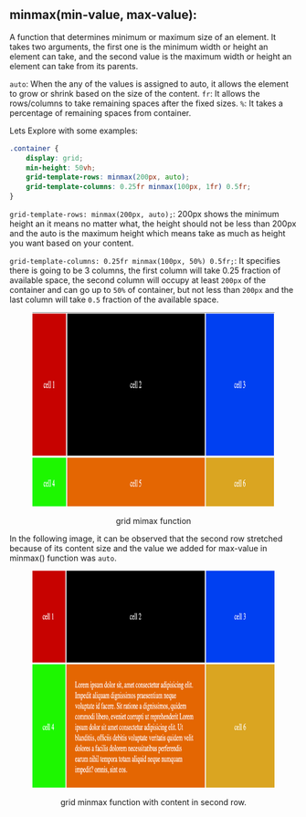 ## minmax(min-value, max-value):

A function that determines minimum or maximum size of an element.
It takes two arguments, the first one is the minimum width or height an element can take, and the second value is the maximum width or height an element can take from its parents.

`auto`: When the any of the values is assigned to auto, it allows the element to grow or shrink based on the size of the content.
`fr`: It allows the rows/columns to take remaining spaces after the fixed sizes.
`%`: It takes a percentage of remaining spaces from container.

Lets Explore with some examples:

```css
.container {
	display: grid;
	min-height: 50vh;
	grid-template-rows: minmax(200px, auto);
	grid-template-columns: 0.25fr minmax(100px, 1fr) 0.5fr;
}
```

`grid-template-rows: minmax(200px, auto);`: 200px shows the minimum height an it means no matter what, the height should not be less than 200px and the auto is the maximum height which means take as much as height you want based on your content.

`grid-template-columns: 0.25fr minmax(100px, 50%) 0.5fr;`: It specifies there is going to be 3 columns, the first column will take 0.25 fraction of available space, the second column will occupy at least `200px` of the container and can go up to `50%` of container, but not less than `200px` and the last column will take `0.5` fraction of the available space.

<figure> 
<img src="../assets/minmax.png" alt="grid minmax function" height="340" width="1260" />
<figcaption><p align="center">grid mimax function</p></figcaption>
</figure>

In the following image, it can be observed that the second row stretched because of its content size and the value we added for max-value in minmax() function was `auto`.

<figure> 
<img src="../assets/minmax-content.png" alt="grid minmax function" height="380" width="1260" />
<figcaption><p align="center">grid minmax function with content in second row.</p></figcaption>
</figure>
